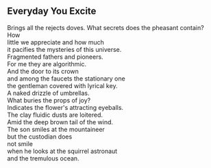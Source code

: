 Everyday You Excite
-------------------
Brings all the rejects doves. What secrets does the pheasant contain?  
How  
little we appreciate and how much  
it pacifies the mysteries of this universe.  
Fragmented fathers and pioneers.  
For me they are algorithmic.  
And the door to its crown  
and among the faucets the stationary one  
the gentleman covered with lyrical key.  
A naked drizzle of umbrellas.  
What buries the props of joy?  
Indicates the flower's attracting eyeballs.  
The clay fluidic dusts are loitered.  
Amid the deep brown tail of the wind.  
The son smiles at the mountaineer  
but the custodian does  
not smile  
when he looks at the squirrel astronaut  
and the tremulous ocean.  
